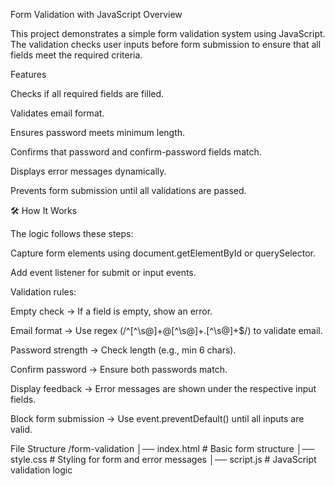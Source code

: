Form Validation with JavaScript
 Overview

This project demonstrates a simple form validation system using JavaScript. The validation checks user inputs before form submission to ensure that all fields meet the required criteria.

 Features

Checks if all required fields are filled.

Validates email format.

Ensures password meets minimum length.

Confirms that password and confirm-password fields match.

Displays error messages dynamically.

Prevents form submission until all validations are passed.

🛠️ How It Works

The logic follows these steps:

Capture form elements using document.getElementById or querySelector.

Add event listener for submit or input events.

Validation rules:

Empty check → If a field is empty, show an error.

Email format → Use regex (/^[^\s@]+@[^\s@]+\.[^\s@]+$/) to validate email.

Password strength → Check length (e.g., min 6 chars).

Confirm password → Ensure both passwords match.

Display feedback → Error messages are shown under the respective input fields.

Block form submission → Use event.preventDefault() until all inputs are valid.

 File Structure
/form-validation
│── index.html   # Basic form structure
│── style.css    # Styling for form and error messages
│── script.js    # JavaScript validation logic
